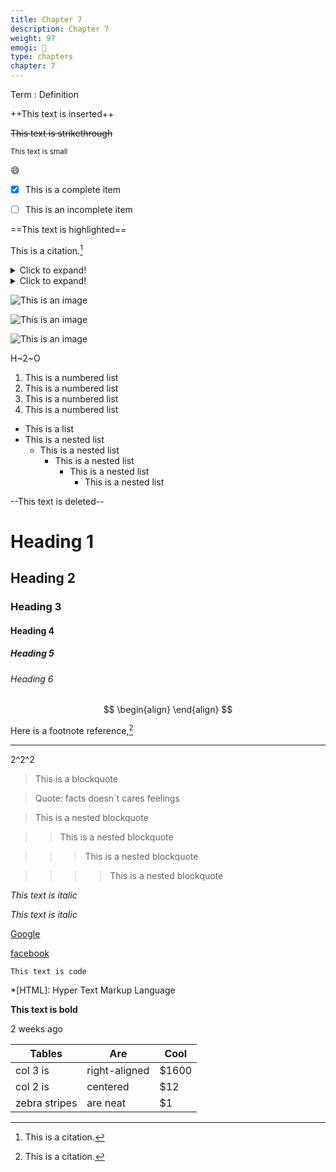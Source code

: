 ```yaml
---
title: Chapter 7
description: Chapter 7
weight: 97
emogi: 🤕
type: chapters
chapter: 7
---
```



Term
: Definition


++This text is inserted++


~~This text is strikethrough~~


<sub>This text is small</sub>


:smile:


- [x] This is a complete item
- [ ] This is an incomplete item


==This text is highlighted==


This is a citation.[^1]
[^1]: This is a citation.


<details>
<summary>Click to expand!</summary>
</details>


<details>
<summary>Click to expand!</summary>
</details>


![This is an image](https://www.google.com/images/branding/googlelogo/1x/googlelogo_color_272x92dp.png)

![This is an image](https://images.pexels.com/photos/14980905/pexels-photo-14980905.jpeg "This is a title")

![This is an image](https://images.pexels.com/photos/1612351/pexels-photo-1612351.jpeg)


H~2~O


1. This is a numbered list
2. This is a numbered list
3. This is a numbered list
4. This is a numbered list
- This is a list
- This is a nested list
	- This is a nested list
		- This is a nested list
			- This is a nested list
				- This is a nested list


--This text is deleted--


# Heading 1 
## Heading 2 
### Heading 3 
#### Heading 4 
##### Heading 5 
###### Heading 6 


$$
\begin{align}
\end{align}
$$


Here is a footnote reference,[^1]
[^1]: And here is the footnote.


---


2^2^2


> This is a blockquote

> Quote: facts doesn`t cares feelings 

> This is a nested blockquote

>> This is a nested blockquote

>>> This is a nested blockquote

>>>> This is a nested blockquote


*This text is italic*

_This text is italic_


[Google](https://www.google.com)

[facebook](https://www.facebook.com "This is a title")


`This text is code`


*[HTML]: Hyper Text Markup Language


**This text is bold**


<time datetime="2013-04-06T12:32+00:00">2 weeks ago</time>


| Tables | Are | Cool |
| --- | --- | --- |
| col 3 is | right-aligned | $1600 |
| col 2 is | centered | $12 |
| zebra stripes | are neat | $1 |
